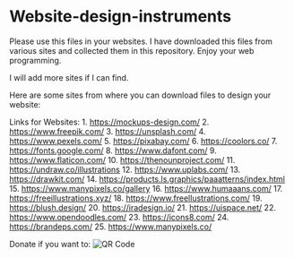 # Website-design-instruments
Please use this files in your websites. I have downloaded this files from various sites and collected them in this repository. Enjoy your web programming.

I will add more sites if I can find.

Here are some sites from where you can download files to design your website:

Links for Websites:
          1. https://mockups-design.com/
          2. https://www.freepik.com/
          3. https://unsplash.com/
          4. https://www.pexels.com/
          5. https://pixabay.com/
          6. https://coolors.co/
          7. https://fonts.google.com/
          8. https://www.dafont.com/
          9. https://www.flaticon.com/
          10. https://thenounproject.com/
          11. https://undraw.co/illustrations
          12. https://www.uplabs.com/
          13. https://drawkit.com/
          14. https://products.ls.graphics/paaatterns/index.html
          15. https://www.manypixels.co/gallery
          16. https://www.humaaans.com/
          17. https://freeillustrations.xyz/
          18. https://www.freellustrations.com/
          19. https://blush.design/
          20. https://iradesign.io/
          21. https://uispace.net/
          22. https://www.opendoodles.com/
          23. https://icons8.com/
          24. https://brandeps.com/
          25. https://www.manypixels.co/
          
 
 
 
 
 Donate if you want to:
 ![QR Code](https://user-images.githubusercontent.com/102758562/181919083-5b442ebf-f6a1-46e3-bea0-5cb949175926.png)

 
